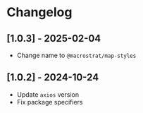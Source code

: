 # Changelog

## [1.0.3] - 2025-02-04

- Change name to `@macrostrat/map-styles`

## [1.0.2] - 2024-10-24

- Update `axios` version
- Fix package specifiers
